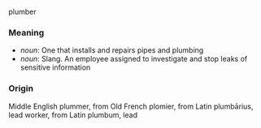 plumber
### Meaning
+ _noun_: One that installs and repairs pipes and plumbing
+ _noun_: Slang. An employee assigned to investigate and stop leaks of sensitive information

### Origin

Middle English plummer, from Old French plomier, from Latin plumbārius, lead worker, from Latin plumbum, lead
